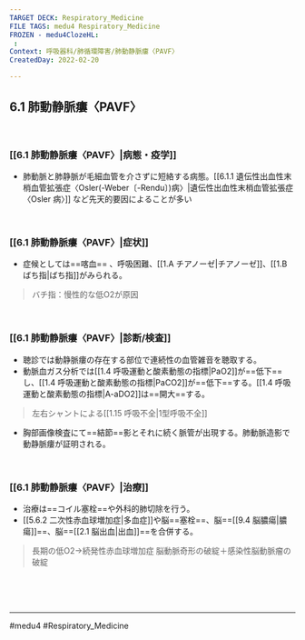 ```yaml
---
TARGET DECK: Respiratory_Medicine
FILE TAGS: medu4 Respiratory_Medicine
FROZEN - medu4ClozeHL:
 : 
Context: 呼吸器科/肺循環障害/肺動静脈瘻〈PAVF〉
CreatedDay: 2022-02-20

---
```


## 6.1 肺動静脈瘻〈PAVF〉

<br>

### [[6.1 肺動静脈瘻〈PAVF〉|病態・疫学]]
* 肺動脈と肺静脈が毛細血管を介さずに短絡する病態。[[6.1.1 遺伝性出血性末梢血管拡張症〈Osler(-Weber〔-Rendu〕)病〉|遺伝性出血性末梢血管拡張症〈Osler 病〉]] など先天的要因によることが多い

<br>

### [[6.1 肺動静脈瘻〈PAVF〉|症状]]
* 症候としては==喀血== 、呼吸困難、[[1.A チアノーゼ|チアノーゼ]]、[[1.B ばち指|ばち指]]がみられる。
>バチ指：慢性的な低O2が原因
<!--ID: 1645771915025-->



<br>

### [[6.1 肺動静脈瘻〈PAVF〉|診断/検査]]
* 聴診では動静脈瘻の存在する部位で連続性の血管雑音を聴取する。
* 動脈血ガス分析では[[1.4 呼吸運動と酸素動態の指標|PaO2]]が==低下==し、[[1.4 呼吸運動と酸素動態の指標|PaCO2]]が==低下==する。[[1.4 呼吸運動と酸素動態の指標|A-aDO2]]は==開大==する。
>左右シャントによる[[1.15 呼吸不全|1型呼吸不全]]
* 胸部画像検査にて==結節==影とそれに続く脈管が出現する。肺動脈造影で動静脈瘻が証明される。
<!--ID: 1645771915032-->


<br>

### [[6.1 肺動静脈瘻〈PAVF〉|治療]]
* 治療は==コイル塞栓==や外科的肺切除を行う。
* [[5.6.2 二次性赤血球増加症|多血症]]や脳==塞栓==、脳==[[9.4 脳膿瘍|膿瘍]]==、脳==[[2.1 脳出血|出血]]==を合併する。
>長期の低O2→続発性赤血球増加症
>脳動脈奇形の破綻＋感染性脳動脈瘤の破綻
>
<!--ID: 1645771915040-->


<br><br><br>

---
#medu4 #Respiratory_Medicine